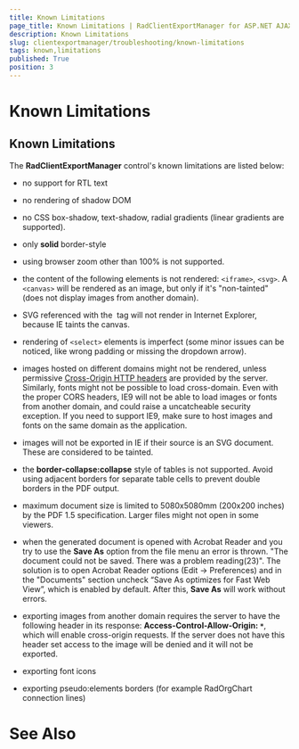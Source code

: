 ```yaml
---
title: Known Limitations
page_title: Known Limitations | RadClientExportManager for ASP.NET AJAX Documentation
description: Known Limitations
slug: clientexportmanager/troubleshooting/known-limitations
tags: known,limitations
published: True
position: 3
---
```


# Known Limitations



## Known Limitations

The **RadClientExportManager** control's known limitations are listed below:

* no support for RTL text

* no rendering of shadow DOM

* no CSS box-shadow, text-shadow, radial gradients (linear gradients are supported).

* only **solid** border-style

* using browser zoom other than 100% is not supported.

* the content of the following elements is not rendered: `<iframe>`, `<svg>`. A `<canvas>` will be rendered as an image, but only if it's "non-tainted" (does not display images from another domain). 

* SVG referenced with the <img> tag will not render in Internet Explorer, because IE taints the canvas.

* rendering of `<select>` elements is imperfect (some minor issues can be noticed, like wrong padding or missing the dropdown arrow). 

* images hosted on different domains might not be rendered, unless permissive [Cross-Origin HTTP headers](https://developer.mozilla.org/en-US/docs/Web/HTML/CORS_enabled_image) are provided by the server. Similarly, fonts might not be possible to load cross-domain. Even with the proper CORS headers, IE9 will not be able to load images or fonts from another domain, and could raise a uncatcheable security exception. If you need to support IE9, make sure to host images and fonts on the same domain as the application.

* images will not be exported in IE if their source is an SVG document. These are considered to be tainted.

* the **border-collapse:collapse** style of tables is not supported. Avoid using adjacent borders for separate table cells to prevent double borders in the PDF output.

* maximum document size is limited to 5080x5080mm (200x200 inches) by the PDF 1.5 specification. Larger files might not open in some viewers.

* when the generated document is opened with Acrobat Reader and you try to use the **Save As** option from the file menu an error is thrown. "The document could not be saved. There was a problem reading(23)". The solution is to open Acrobat Reader options (Edit → Preferences) and in the "Documents" section uncheck “Save As optimizes for Fast Web View”, which is enabled by default. After this, **Save As** will work without errors.

* exporting images from another domain requires the server to have the following header in its response: **Access-Control-Allow-Origin: `*`**, which will enable cross-origin requests. If the server does not have this header set access to the image will be denied and it will not be exported.

* exporting font icons 

* exporting pseudo:elements borders (for example RadOrgChart connection lines) 

# See Also
